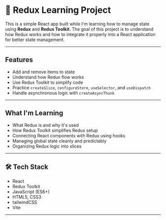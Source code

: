 # 🧠 Redux Learning Project

This is a simple React app built while I'm learning how to manage state using **Redux** and **Redux Toolkit**. The goal of this project is to understand how Redux works and how to integrate it properly into a React application for better state management.

---

##  Features

- Add and remove items to state
- Understand how Redux flow works
- Use Redux Toolkit to simplify code
- Practice `createSlice`, `configureStore`, `useSelector`, and `useDispatch`
- Handle asynchronous logic with `createAsyncThunk` 

---

##  What I'm Learning

- What Redux is and why it's used
- How Redux Toolkit simplifies Redux setup
- Connecting React components with Redux using hooks
- Managing global state cleanly and predictably
- Organizing Redux logic into slices

---

## 🛠️ Tech Stack

- React
- Redux Toolkit
- JavaScript (ES6+)
- HTML5, CSS3 
- tailwindCSS
- Vite 

---